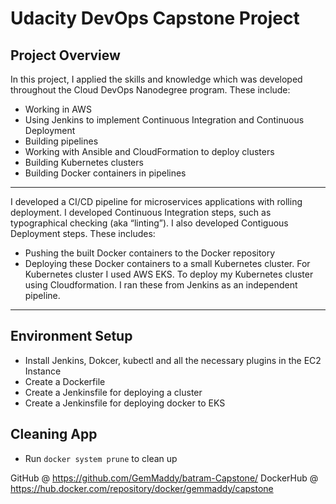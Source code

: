 # Udacity DevOps Capstone Project

<h2>Project Overview</h2>

<p> In this project, I applied the skills and knowledge which was developed throughout the Cloud DevOps Nanodegree program. These include:</p>

<ul>
	<li>Working in AWS</li>
	<li>Using Jenkins to implement Continuous Integration and Continuous Deployment</li>
	<li>Building pipelines</li>
	<li>Working with Ansible and CloudFormation to deploy clusters</li>
	<li>Building Kubernetes clusters</li>
	<li>Building Docker containers in pipelines</li>
</ul>

***

<p>I developed a CI/CD pipeline for microservices applications with rolling deployment. I developed Continuous Integration steps, such as typographical checking (aka “linting”). I also developed Contiguous Deployment steps. These includes:</p>

<ul>
	<li>Pushing the built Docker containers to the Docker repository</li>
	<li>Deploying these Docker containers to a small Kubernetes cluster. For Kubernetes cluster I used AWS EKS. To deploy my Kubernetes cluster using Cloudformation. I ran these from Jenkins as an independent pipeline.</li>
</ul>

***

<h2>Environment Setup</h2>

<ul>
  <li>Install Jenkins, Dokcer, kubectl and all the necessary plugins in the EC2 Instance</li>
  <li>Create a Dockerfile</li>
  <li>Create a Jenkinsfile for deploying a cluster</li>
  <li>Create a Jenkinsfile for deploying docker to EKS</li>
</ul>

<h2>Cleaning App</h2>

<ul>
  <li>Run <code>docker system prune</code> to clean up </li>
</ul>

GitHub @ https://github.com/GemMaddy/batram-Capstone/
DockerHub @ https://hub.docker.com/repository/docker/gemmaddy/capstone
